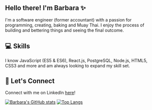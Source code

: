 ## Hello there! I'm Barbara :sparkles:

I'm a software engineer (former accountant) with a passion for programming, creating, baking and Muay Thai. I enjoy the process of building and bettering things and seeing the final outcome. 

## :computer: Skills

I know JavaScript (ES5 & ES6), React.js, PostgreSQL, Node.js, HTML5, CSS3 and more and am always looking to expand my skill set.

## :love_letter: Let's Connect

Connect with me on LinkedIn [here](www.linkedin.com/in/barbara-liao)!

[![Barbara's GitHub stats](https://github-readme-stats.vercel.app/api?username=barbara-liao&theme=calm&show_icons=true)](https://github.com/barbara-liao/github-readme-stats)
[![Top Langs](https://github-readme-stats.vercel.app/api/top-langs/?username=barbara-liao&layout=compact)](https://github.com/barbara-liao/github-readme-stats)


<!--
**barbara-liao/barbara-liao** is a ✨ _special_ ✨ repository because its `README.md` (this file) appears on your GitHub profile.

Here are some ideas to get you started:

- 🔭 I’m currently working on ...
- 🌱 I’m currently learning ...
- 👯 I’m looking to collaborate on ...
- 🤔 I’m looking for help with ...
- 💬 Ask me about ...
- 📫 How to reach me: ...
- 😄 Pronouns: ...
- ⚡ Fun fact: ...
-->
